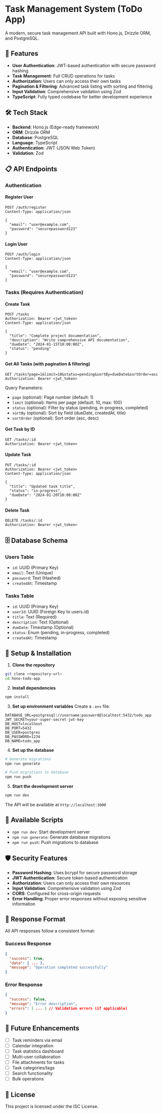 # Task Management System (ToDo App)

A modern, secure task management API built with Hono.js, Drizzle ORM, and PostgreSQL.

## 🚀 Features

- **User Authentication**: JWT-based authentication with secure password hashing
- **Task Management**: Full CRUD operations for tasks
- **Authorization**: Users can only access their own tasks
- **Pagination & Filtering**: Advanced task listing with sorting and filtering
- **Input Validation**: Comprehensive validation using Zod
- **TypeScript**: Fully typed codebase for better development experience

## 🛠 Tech Stack

- **Backend**: Hono.js (Edge-ready framework)
- **ORM**: Drizzle ORM
- **Database**: PostgreSQL
- **Language**: TypeScript
- **Authentication**: JWT (JSON Web Token)
- **Validation**: Zod

## 📋 API Endpoints

### Authentication

#### Register User
```http
POST /auth/register
Content-Type: application/json

{
  "email": "user@example.com",
  "password": "securepassword123"
}
```

#### Login User
```http
POST /auth/login
Content-Type: application/json

{
  "email": "user@example.com",
  "password": "securepassword123"
}
```

### Tasks (Requires Authentication)

#### Create Task
```http
POST /tasks
Authorization: Bearer <jwt_token>
Content-Type: application/json

{
  "title": "Complete project documentation",
  "description": "Write comprehensive API documentation",
  "dueDate": "2024-01-15T10:00:00Z",
  "status": "pending"
}
```

#### Get All Tasks (with pagination & filtering)
```http
GET /tasks?page=1&limit=10&status=pending&sortBy=dueDate&sortOrder=asc
Authorization: Bearer <jwt_token>
```

Query Parameters:
- `page` (optional): Page number (default: 1)
- `limit` (optional): Items per page (default: 10, max: 100)
- `status` (optional): Filter by status (pending, in-progress, completed)
- `sortBy` (optional): Sort by field (dueDate, createdAt, title)
- `sortOrder` (optional): Sort order (asc, desc)

#### Get Task by ID
```http
GET /tasks/:id
Authorization: Bearer <jwt_token>
```

#### Update Task
```http
PUT /tasks/:id
Authorization: Bearer <jwt_token>
Content-Type: application/json

{
  "title": "Updated task title",
  "status": "in-progress",
  "dueDate": "2024-01-20T10:00:00Z"
}
```

#### Delete Task
```http
DELETE /tasks/:id
Authorization: Bearer <jwt_token>
```

## 🗄 Database Schema

### Users Table
- `id`: UUID (Primary Key)
- `email`: Text (Unique)
- `password`: Text (Hashed)
- `createdAt`: Timestamp

### Tasks Table
- `id`: UUID (Primary Key)
- `userId`: UUID (Foreign Key to users.id)
- `title`: Text (Required)
- `description`: Text (Optional)
- `dueDate`: Timestamp (Optional)
- `status`: Enum (pending, in-progress, completed)
- `createdAt`: Timestamp

## 🚀 Setup & Installation

1. **Clone the repository**
```bash
git clone <repository-url>
cd hono-todo-app
```

2. **Install dependencies**
```bash
npm install
```

3. **Set up environment variables**
Create a `.env` file:
```env
DATABASE_URL=postgresql://username:password@localhost:5432/todo_app
JWT_SECRET=your-super-secret-jwt-key
DB_HOST=localhost
DB_PORT=5432
DB_USER=postgres
DB_PASSWORD=1234
DB_NAME=todo_app
```

4. **Set up the database**
```bash
# Generate migrations
npm run generate

# Push migrations to database
npm run push
```

5. **Start the development server**
```bash
npm run dev
```

The API will be available at `http://localhost:3000`

## 🔧 Available Scripts

- `npm run dev`: Start development server
- `npm run generate`: Generate database migrations
- `npm run push`: Push migrations to database

## 🛡 Security Features

- **Password Hashing**: Uses bcrypt for secure password storage
- **JWT Authentication**: Secure token-based authentication
- **Authorization**: Users can only access their own resources
- **Input Validation**: Comprehensive validation using Zod
- **CORS**: Configured for cross-origin requests
- **Error Handling**: Proper error responses without exposing sensitive information

## 📝 Response Format

All API responses follow a consistent format:

### Success Response
```json
{
  "success": true,
  "data": { ... },
  "message": "Operation completed successfully"
}
```

### Error Response
```json
{
  "success": false,
  "message": "Error description",
  "errors": [ ... ] // Validation errors (if applicable)
}
```

## 🔮 Future Enhancements

- [ ] Task reminders via email
- [ ] Calendar integration
- [ ] Task statistics dashboard
- [ ] Multi-user collaboration
- [ ] File attachments for tasks
- [ ] Task categories/tags
- [ ] Search functionality
- [ ] Bulk operations

## 📄 License

This project is licensed under the ISC License. 